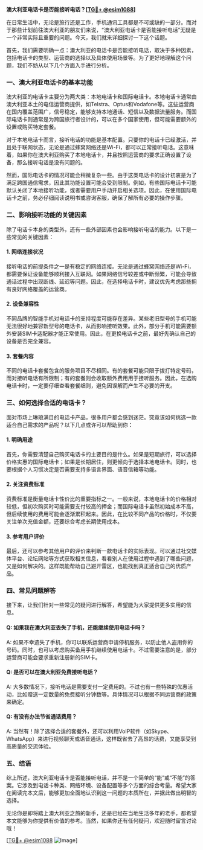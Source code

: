 **澳大利亚电话卡是否能接听电话？[[TG💪+ @esim1088](https://t.me/s/esim1088)]**

在日常生活中，无论是旅行还是工作，手机通讯工具都是不可或缺的一部分。而对于那些计划前往澳大利亚的朋友们来说，“澳大利亚电话卡是否能接听电话”无疑是一个非常实际且重要的问题。今天，我们就来详细探讨一下这个话题。

首先，我们需要明确一点：澳大利亚的电话卡是否能接听电话，取决于多种因素，包括电话卡的类型、运营商的选择以及具体使用场景等。为了更好地理解这个问题，我们不妨从以下几个方面入手进行分析。

### 一、澳大利亚电话卡的基本功能

澳大利亚的电话卡主要分为两大类：本地电话卡和国际电话卡。本地电话卡通常由澳大利亚本土的电信运营商提供，如Telstra、Optus和Vodafone等。这些运营商在国内覆盖范围广，信号稳定，能够支持本地通话、短信以及数据流量服务。而国际电话卡则通常是为跨国旅行者设计的，可以在多个国家使用，但可能需要额外的设置或购买特定套餐。

对于本地电话卡而言，接听电话的功能是基本配置。只要你的电话卡已经激活，并且处于联网状态，无论是通过蜂窝网络还是Wi-Fi，都可以正常接听电话。这意味着，如果你在澳大利亚购买了本地电话卡，并且按照运营商的要求正确设置了设备，那么接听电话是没有问题的。

然而，国际电话卡的情况可能会稍微复杂一些。由于这类电话卡的设计初衷是为了满足跨国通信需求，因此其功能设置可能会受到限制。例如，有些国际电话卡可能默认关闭了本地接听功能，或者需要用户手动开启相关选项。因此，在使用国际电话卡之前，务必仔细阅读说明书或咨询客服，确保了解所有必要的操作步骤。

### 二、影响接听功能的关键因素

除了电话卡本身的类型外，还有一些外部因素也会影响接听电话的能力。以下是一些常见的关键因素：

#### 1. 网络连接状况

接听电话的前提条件之一是有稳定的网络连接。无论是通过蜂窝网络还是Wi-Fi，都需要保证设备能够顺利接入互联网。如果网络信号较差或中断频繁，可能会导致通话过程中出现断线、延迟等问题。因此，在选择电话卡时，建议优先考虑那些拥有良好网络覆盖的运营商。

#### 2. 设备兼容性

不同品牌的智能手机对电话卡的支持程度可能存在差异。某些老旧型号的手机可能无法很好地兼容新型号的电话卡，从而影响接听效果。此外，部分手机可能需要额外安装SIM卡适配器才能正常使用。因此，在更换电话卡之前，最好先确认自己的设备是否完全兼容。

#### 3. 套餐内容

不同的电话卡套餐包含的服务项目不尽相同。有的套餐可能只限于拨打特定号码，而对接听电话有所限制；有的套餐则会收取额外费用用于接听服务。因此，在选购电话卡时，一定要仔细查看套餐细则，避免因误解而产生不必要的开支。

### 三、如何选择合适的电话卡？

面对市场上琳琅满目的电话卡产品，很多用户都会感到迷茫。究竟该如何挑选一款适合自己需求的产品呢？以下几点或许可以帮助到你：

#### 1. 明确用途

首先，你需要清楚自己购买电话卡的主要目的是什么。如果是短期旅行，可以选择价格实惠的国际电话卡；如果是长期居住，则更倾向于选择本地电话卡。同时，也要根据个人习惯决定是否需要支持多语言界面、语音信箱等功能。

#### 2. 关注资费标准

资费标准是衡量电话卡性价比的重要指标之一。一般来说，本地电话卡的价格相对较低，但初次购买时可能需要支付较高的押金；而国际电话卡虽然初始成本不高，但后续使用的费用可能会逐渐累积起来。因此，在比较不同产品的价格时，不仅要关注单次充值金额，还要综合考虑长期使用成本。

#### 3. 参考用户评价

最后，还可以参考其他用户的评价来判断一款电话卡的实际表现。可以通过社交媒体平台、论坛网站等方式获取相关信息，看看别人在使用过程中遇到了哪些问题，又是如何解决的。这样既能帮助自己避开雷区，也能找到真正适合自己的优质产品。

### 四、常见问题解答

接下来，让我们针对一些常见的疑问进行解答，希望能为大家提供更多实用的信息。

#### Q: 如果我在澳大利亚丢失了手机，还能继续使用电话卡吗？
A: 如果不幸遗失了手机，你可以联系运营商申请停机服务，以防止他人盗用你的号码。同时，也可以考虑购买备用手机继续使用电话卡。不过需要注意的是，部分运营商可能会要求重新注册新的SIM卡。

#### Q: 是否可以在澳大利亚免费接听电话？
A: 大多数情况下，接听电话是需要支付一定费用的。不过也有一些特殊的优惠活动，比如赠送一定数量的免费接听分钟数等。具体情况可以根据不同运营商的政策来确定。

#### Q: 有没有办法节省通话费用？
A: 当然有！除了选择合适的套餐外，还可以利用VoIP软件（如Skype、WhatsApp）来进行视频聊天或语音通话，这样既省去了高昂的话费，又能享受到高质量的交流体验。

### 五、结语

综上所述，澳大利亚电话卡是否能接听电话，并不是一个简单的“能”或“不能”的答案。它涉及到电话卡种类、网络环境、设备配置等多个方面的综合考量。希望大家在阅读完本文后，能够更加全面地认识到这一问题的本质所在，并据此做出明智的选择。

无论你是即将踏上澳大利亚之旅的新手，还是已经在当地生活多年的老手，都希望本文能够为你提供有价值的参考。当然，如果你还有任何疑问，欢迎随时留言讨论哦！

[[TG💪+ @esim1088](https://t.me/s/esim1088) ![Image](https://i.postimg.cc/4NQfJmqS/Snipaste-2025-05-13-00-14-12.png)]